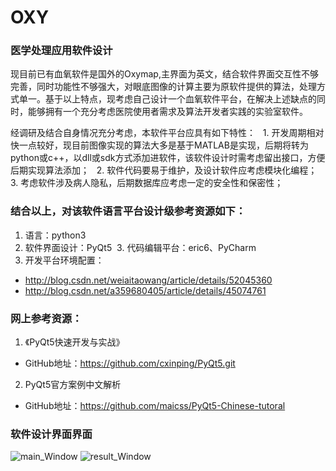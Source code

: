 # OXY
### 医学处理应用软件设计 
现目前已有血氧软件是国外的Oxymap,主界面为英文，结合软件界面交互性不够完善，同时功能性不够强大，对眼底图像的计算主要为原软件提供的算法，处理方式单一。基于以上特点，现考虑自己设计一个血氧软件平台，在解决上述缺点的同时，能够拥有一个充分考虑医院使用者需求及算法开发者实践的实验室软件。

经调研及结合自身情况充分考虑，本软件平台应具有如下特性：
   1. 开发周期相对快一点较好，现目前图像实现的算法大多是基于MATLAB是实现，后期将转为python或c++，以dll或sdk方式添加进软件，该软件设计时需考虑留出接口，方便后期实现算法添加；
   2. 软件代码要易于维护，及设计软件应考虑模块化编程；
   3. 考虑软件涉及病人隐私，后期数据库应考虑一定的安全性和保密性；
 
### 结合以上，对该软件语言平台设计级参考资源如下：
 1. 语言：python3
 2. 软件界面设计：PyQt5
 3. 代码编辑平台：eric6、PyCharm
 4. 开发平台环境配置：
* http://blog.csdn.net/weiaitaowang/article/details/52045360
* http://blog.csdn.net/a359680405/article/details/45074761
  
### 网上参考资源：
1. 《PyQt5快速开发与实战》
 * GitHub地址：https://github.com/cxinping/PyQt5.git
2. PyQt5官方案例中文解析
 * GitHub地址：https://github.com/maicss/PyQt5-Chinese-tutoral
 
 ### 软件设计界面界面
![main_Window](./image/main_Window.png)
![result_Window](./image/result_Window.png)
